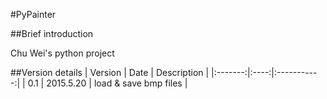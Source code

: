 #PyPainter

##Brief introduction

Chu Wei's python project

##Version details
| Version | Date | Description |
|:-------:|:----:|:-----------:|
| 0.1 | 2015.5.20 | load & save bmp files |

